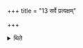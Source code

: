 +++
title = "13 सर्वे प्रत्यक्षम्"

+++

<details><summary>थिते</summary>

13. All of them actually (drink).  
</details>
